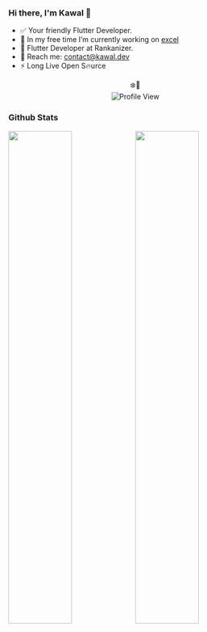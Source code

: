 ### Hi there, I'm Kawal 👋

- ✅ Your friendly Flutter Developer.
- 🔭 In my free time I’m currently working on [excel](https://github.com/justkawal/excel)
- 🚄 Flutter Developer at Rankanizer.
- 💬 Reach me: contact@kawal.dev
- ⚡ Long Live Open S🔥urce

<p align="center">❄️👀<br>
<img alt="Profile View" src="https://gpvc.arturio.dev/justkawal" />
</p>

### Github Stats
<p>
<img width="50%" src="https://github-readme-stats.vercel.app/api?username=justkawal&count_private=true&show_icons=true&layout=compact&theme=default"><img width="50%" src="https://github-readme-stats.vercel.app/api/top-langs/?username=justkawal&layout=compact&theme=default" /></p>
